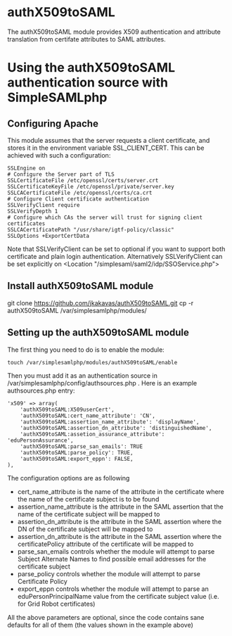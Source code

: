 authX509toSAML
==============

The authX509toSAML module provides X509 authentication and attribute translation from certifate
attributes to SAML attributes.

Using the authX509toSAML authentication source with SimpleSAMLphp
==================================================================



Configuring Apache
------------------

This module assumes that the server requests a client certificate, and
stores it in the environment variable SSL_CLIENT_CERT. This can be achieved
with such a configuration:

    SSLEngine on
    # Configure the Server part of TLS
    SSLCertificateFile /etc/openssl/certs/server.crt
    SSLCertificateKeyFile /etc/openssl/private/server.key
    SSLCACertificateFile /etc/openssl/certs/ca.crt
    # Configure Client certificate authentication
    SSLVerifyClient require
    SSLVerifyDepth 1
    # Configure which CAs the server will trust for signing client certificates
    SSLCACertificatePath "/usr/share/igtf-policy/classic"
    SSLOptions +ExportCertData

Note that SSLVerifyClient can be set to optional if you want to support
both certificate and plain login authentication. Alternatively SSLVerifyClient can be
set explicitly on 
    <Location "/simplesaml/saml2/idp/SSOService.php">


Install authX509toSAML module
---------------------------------

   git clone https://github.com/jkakavas/authX509toSAML.git
   cp -r authX509toSAML /var/simplesamlphp/modules/


Setting up the authX509toSAML module
--------------------------------------

The first thing you need to do is to enable the module:

    touch /var/simplesamlphp/modules/authX509toSAML/enable

Then you must add it as an authentication source in /var/simplesamlphp/config/authsources.php . Here is an
example authsources.php entry:

    'x509' => array(
        'authX509toSAML:X509userCert',
        'authX509toSAML:cert_name_attribute': 'CN',
        'authX509toSAML:assertion_name_attribute': 'displayName',
        'authX509toSAML:assertion_dn_attribute': 'distinguishedName',
        'authX509toSAML:assetion_assurance_attribute': 'eduPersonAssurance',
        'authX509toSAML:parse_san_emails': TRUE
        'authX509toSAML:parse_policy': TRUE,
        'authX509toSAML:export_eppn': FALSE,
    ),

The configuration options are as following

* cert_name_attribute            is the name of the attribute in the certificate 
                                 where the name of the certificate subject is to be found
* assertion_name_attribute       is the attribute in the SAML assertion that the name
                                 of the certificate subject will be mapped to
* assertion_dn_attribute         is the attribute in the SAML assertion where the DN of the
                                 certificate subject will be mapped to
* assertion_dn_attribute         is the attribute in the SAML assertion where the certificatePolicy 
                                 attribute of the certificate will be mapped to
* parse_san_emails               controls whether the module will attempt to parse Subject Alternate
                                 Names to find possible email addresses for the certificate subject
* parse_policy                   controls whether the module will attempt to parse Certificate Policy
* export_eppn                    controls whether the module will attempt to parse an eduPersonPrincipalName
                                 value from the certificate subject value (i.e. for Grid Robot certificates)

All the above parameters are optional, since the code contains sane defaults for all of them (the values shown in the example above)
